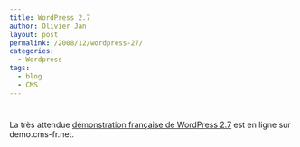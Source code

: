 ```yaml
---
title: WordPress 2.7
author: Olivier Jan
layout: post
permalink: /2008/12/wordpress-27/
categories:
  - Wordpress
tags:
  - blog
  - CMS
---
```

# 

La très attendue [démonstration française de WordPress 2.7][1] est en ligne sur demo.cms-fr.net.

 [1]: /demo/wordpress/